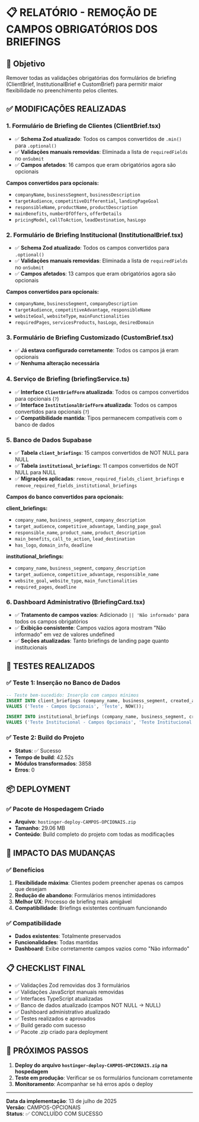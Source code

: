 # 📋 RELATÓRIO - REMOÇÃO DE CAMPOS OBRIGATÓRIOS DOS BRIEFINGS

## 🎯 Objetivo
Remover todas as validações obrigatórias dos formulários de briefing (ClientBrief, InstitutionalBrief e CustomBrief) para permitir maior flexibilidade no preenchimento pelos clientes.

## ✅ MODIFICAÇÕES REALIZADAS

### 1. **Formulário de Briefing de Clientes (ClientBrief.tsx)**
- ✅ **Schema Zod atualizado**: Todos os campos convertidos de `.min()` para `.optional()`
- ✅ **Validações manuais removidas**: Eliminada a lista de `requiredFields` no `onSubmit`
- ✅ **Campos afetados**: 16 campos que eram obrigatórios agora são opcionais

**Campos convertidos para opcionais:**
- `companyName`, `businessSegment`, `businessDescription`
- `targetAudience`, `competitiveDifferential`, `landingPageGoal`
- `responsibleName`, `productName`, `productDescription`
- `mainBenefits`, `numberOfOffers`, `offerDetails`
- `pricingModel`, `callToAction`, `leadDestination`, `hasLogo`

### 2. **Formulário de Briefing Institucional (InstitutionalBrief.tsx)**
- ✅ **Schema Zod atualizado**: Todos os campos convertidos para `.optional()`
- ✅ **Validações manuais removidas**: Eliminada a lista de `requiredFields` no `onSubmit`
- ✅ **Campos afetados**: 13 campos que eram obrigatórios agora são opcionais

**Campos convertidos para opcionais:**
- `companyName`, `businessSegment`, `companyDescription`
- `targetAudience`, `competitiveAdvantage`, `responsibleName`
- `websiteGoal`, `websiteType`, `mainFunctionalities`
- `requiredPages`, `servicesProducts`, `hasLogo`, `desiredDomain`

### 3. **Formulário de Briefing Customizado (CustomBrief.tsx)**
- ✅ **Já estava configurado corretamente**: Todos os campos já eram opcionais
- ✅ **Nenhuma alteração necessária**

### 4. **Serviço de Briefing (briefingService.ts)**
- ✅ **Interface `ClientBriefForm` atualizada**: Todos os campos convertidos para opcionais (`?`)
- ✅ **Interface `InstitutionalBriefForm` atualizada**: Todos os campos convertidos para opcionais (`?`)
- ✅ **Compatibilidade mantida**: Tipos permanecem compatíveis com o banco de dados

### 5. **Banco de Dados Supabase**
- ✅ **Tabela `client_briefings`**: 15 campos convertidos de NOT NULL para NULL
- ✅ **Tabela `institutional_briefings`**: 11 campos convertidos de NOT NULL para NULL
- ✅ **Migrações aplicadas**: `remove_required_fields_client_briefings` e `remove_required_fields_institutional_briefings`

**Campos do banco convertidos para opcionais:**

**client_briefings:**
- `company_name`, `business_segment`, `company_description`
- `target_audience`, `competitive_advantage`, `landing_page_goal`
- `responsible_name`, `product_name`, `product_description`
- `main_benefits`, `call_to_action`, `lead_destination`
- `has_logo`, `domain_info`, `deadline`

**institutional_briefings:**
- `company_name`, `business_segment`, `company_description`
- `target_audience`, `competitive_advantage`, `responsible_name`
- `website_goal`, `website_type`, `main_functionalities`
- `required_pages`, `deadline`

### 6. **Dashboard Administrativo (BriefingCard.tsx)**
- ✅ **Tratamento de campos vazios**: Adicionado `|| 'Não informado'` para todos os campos obrigatórios
- ✅ **Exibição consistente**: Campos vazios agora mostram "Não informado" em vez de valores undefined
- ✅ **Seções atualizadas**: Tanto briefings de landing page quanto institucionais

## 🧪 TESTES REALIZADOS

### ✅ Teste 1: Inserção no Banco de Dados
```sql
-- Teste bem-sucedido: Inserção com campos mínimos
INSERT INTO client_briefings (company_name, business_segment, created_at) 
VALUES ('Teste - Campos Opcionais', 'Teste', NOW());

INSERT INTO institutional_briefings (company_name, business_segment, created_at) 
VALUES ('Teste Institucional - Campos Opcionais', 'Teste Institucional', NOW());
```

### ✅ Teste 2: Build do Projeto
- **Status**: ✅ Sucesso
- **Tempo de build**: 42.52s
- **Módulos transformados**: 3858
- **Erros**: 0

## 📦 DEPLOYMENT

### ✅ Pacote de Hospedagem Criado
- **Arquivo**: `hostinger-deploy-CAMPOS-OPCIONAIS.zip`
- **Tamanho**: 29.06 MB
- **Conteúdo**: Build completo do projeto com todas as modificações

## 🔄 IMPACTO DAS MUDANÇAS

### ✅ Benefícios
1. **Flexibilidade máxima**: Clientes podem preencher apenas os campos que desejam
2. **Redução de abandono**: Formulários menos intimidadores
3. **Melhor UX**: Processo de briefing mais amigável
4. **Compatibilidade**: Briefings existentes continuam funcionando

### ✅ Compatibilidade
- **Dados existentes**: Totalmente preservados
- **Funcionalidades**: Todas mantidas
- **Dashboard**: Exibe corretamente campos vazios como "Não informado"

## 📋 CHECKLIST FINAL

- ✅ Validações Zod removidas dos 3 formulários
- ✅ Validações JavaScript manuais removidas
- ✅ Interfaces TypeScript atualizadas
- ✅ Banco de dados atualizado (campos NOT NULL → NULL)
- ✅ Dashboard administrativo atualizado
- ✅ Testes realizados e aprovados
- ✅ Build gerado com sucesso
- ✅ Pacote .zip criado para deployment

## 🚀 PRÓXIMOS PASSOS

1. **Deploy do arquivo `hostinger-deploy-CAMPOS-OPCIONAIS.zip` na hospedagem**
2. **Teste em produção**: Verificar se os formulários funcionam corretamente
3. **Monitoramento**: Acompanhar se há erros após o deploy

---

**Data da implementação**: 13 de julho de 2025  
**Versão**: CAMPOS-OPCIONAIS  
**Status**: ✅ CONCLUÍDO COM SUCESSO 